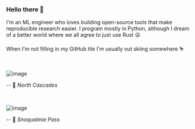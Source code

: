 ### Hello there 👋

I'm an ML engineer who loves building open-source tools that make reproducible research easier. I program mostly in Python, although I dream of a better world where we all agree to just use Rust 😜

When I'm not filling in my GitHub tile I'm usually out skiing somewhere ⛷

<br>

![image](https://user-images.githubusercontent.com/8812459/165805549-ef9a9a3c-bf8a-4b67-b954-1b27a5bd1356.png)

-- 📸 *North Cascades*

<br>

![image](https://user-images.githubusercontent.com/8812459/165806072-cb407c2a-711b-4781-a952-245578c975d4.png)

-- 📸 *Snoqualmie Pass*
